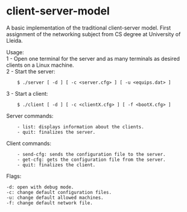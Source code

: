 # client-server-model
A basic implementation of the traditional client-server model. First assignment of the networking subject from CS degree at University of Lleida.

Usage:    
  1 - Open one terminal for the server and as many terminals as desired clients on a Linux machine.              
  2 - Start the server: 
        
        $ ./server [ -d ] [ -c <server.cfg> ] [ -u <equips.dat> ]                
  3 - Start a client:     
  
        $ ./client [ -d ] [ -c <clientX.cfg> ] [ -f <bootX.cfg> ]    
Server commands:
  
        - list: displays information about the clients.    
        - quit: finalizes the server.    
Client commands:
  
        - send-cfg: sends the configuration file to the server.    
        - get-cfg: gets the configuration file from the server.    
        - quit: finalizes the client.    

Flags:

    -d: open with debug mode.
    -c: change default configuration files.
    -u: change default allowed machines.
    -f: change default network file.
